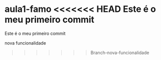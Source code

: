 aula1-famo
<<<<<<< HEAD
Este é o meu primeiro commit
=======
Este é o meu primeiro commit

nova funcionalidade
>>>>>>> Branch-nova-funcionalidade

